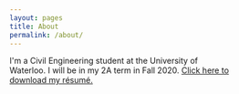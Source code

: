 ```yaml
---
layout: pages
title: About
permalink: /about/
---
```


<head>
	<style>
		p {
		font-size: 1em;
		text-transform: none;
		text-align: left;
		max-width: 392px;
		word-wrap: normal;		
		}
	</style>
</head>

I'm a Civil Engineering student at the University of Waterloo. I will be in my 2A term in Fall 2020. [Click here to download my résumé.](/Resume.pdf)
